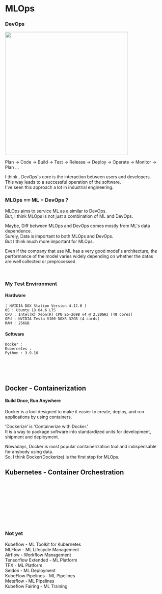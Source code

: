 # MLOps

### DevOps

<img src="readme/DevOps.png" width="400">

Plan -> Code -> Build -> Test -> Release -> Deploy -> Operate -> Monitor -> Plan ... <br/>

I think.. DevOps's core is the interaction between users and developers. <br/>
This way leads to a successful operation of the software. <br/>
I've seen this approach a lot in industrial engineering. <br/>

### MLOps == ML + DevOps ?

MLOps aims to service ML as a similar to DevOps.<br/>
But, I think MLOps is not just a combination of ML and DevOps. <br/>

Maybe, Diff between MLOps and DevOps comes mostly from ML's data dependence. <br/>
Surely, Data is important to both MLOps and DevOps. <br/>
But I think much more important for MLOps. <br/>

Even if the company that use ML has a very good model's architecture, the performance of the model varies widely depending on whether the datas are well collected or preprocessed. <br/>

<br/>

### My Test Environment

#### Hardware
    [ NVIDIA DGX Station Version 4.12.0 ]
    OS : Ubuntu 18.04.6 LTS
    CPU : Intel(R) Xeon(R) CPU E5-2698 v4 @ 2.20GHz (40 cores)
    GPU : NVIDIA Tesla V100-DGXS-32GB (4 cards)
    RAM : 256GB

####  Software
    Docker : 
    Kubernetes : 
    Python : 3.9.16

<br/><br/><br/>

## Docker - Containerization

#### Build Once, Run Anywhere

Docker is a tool designed to make it easier to create, deploy, and run applications by using containers. <br/>

'Dockerize' is 'Containerize with Docker.' <br/>
It is a way to package software into standardized units for development, shipment and deployment. <br/>

Nowadays, Docker is most popular containerization tool and indispensable for anybody using data. <br/>
So, I think Docker(Dockerize) is the first step for MLOps. <br/>



## Kubernetes - Container Orchestration




<br/><br/><br/><br/><br/><br/><br/><br/>

### Not yet

Kubeflow - ML Toolkit for Kubernetes <br/>
MLFlow - ML Lifecycle Management <br/>
Airflow - Workflow Management <br/>
Tensorflow Extended - ML Platform <br/>
TFX - ML Platform <br/>
Seldon - ML Deployment <br/>
KubeFlow Pipelines - ML Pipelines <br/>
Metaflow - ML Pipelines <br/>
Kubeflow Fairing - ML Training <br/>
